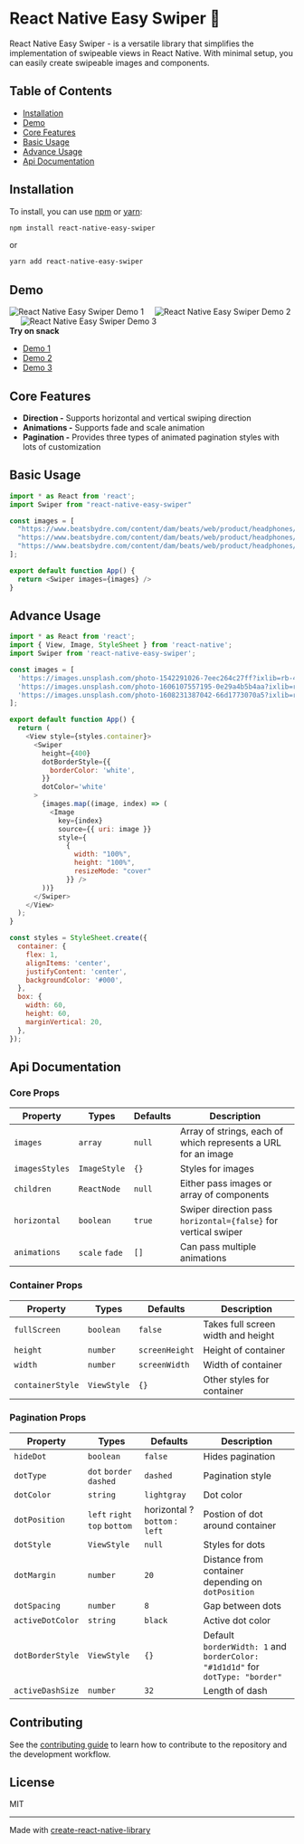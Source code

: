 # React Native Easy Swiper 🚀

React Native Easy Swiper - is a versatile library that simplifies the implementation of swipeable views in React Native. With minimal setup, you can easily create swipeable images and components.

## Table of Contents
- [Installation](#installation)
- [Demo](#demo)
- [Core Features](#core-features)
- [Basic Usage](#basic-usage)
- [Advance Usage](#advance-usage)
- [Api Documentation](#api-documentation)

## Installation
To install, you can use [npm](https://www.npmjs.com/) or [yarn](https://yarnpkg.com/):
```sh
npm install react-native-easy-swiper
```
or
```sh
yarn add react-native-easy-swiper
```
## Demo

![React Native Easy Swiper Demo 1](https://user-images.githubusercontent.com/83538046/231977240-982a82db-e48c-4b3f-b450-3ba9339ddbce.gif)&nbsp;&nbsp;&nbsp;&nbsp;
![React Native Easy Swiper Demo 2](https://user-images.githubusercontent.com/83538046/231977324-c5410461-282a-469b-99c3-59174a09fe6e.gif)&nbsp;&nbsp;&nbsp;&nbsp;
![React Native Easy Swiper Demo 3](https://user-images.githubusercontent.com/83538046/231977338-432f9ef8-0cec-4efa-ac98-a821e93b45d3.gif)
<br />
**Try on snack**
- [Demo 1](https://snack.expo.dev/@rayhan122/react-native-easy-swiper-demo-1)
- [Demo 2](https://snack.expo.dev/@rayhan122/react-native-easy-swiper-demo-2)
- [Demo 3](https://snack.expo.dev/@rayhan122/react-native-easy-swiper-demo-3)

## Core Features
- **Direction -** Supports horizontal and vertical swiping direction
- **Animations -** Supports fade and scale animation 
- **Pagination -** Provides three types of animated pagination styles with lots of customization

## Basic Usage

```js
import * as React from 'react';
import Swiper from "react-native-easy-swiper"

const images = [
  "https://www.beatsbydre.com/content/dam/beats/web/product/headphones/solo3-wireless/pdp/product-carousel/black/pc-solo3-black-thrqtr-left.jpg",
  "https://www.beatsbydre.com/content/dam/beats/web/product/headphones/solo3-wireless/pdp/product-carousel/black/pc-solo3-black-thrqtr-right.jpg",
  "https://www.beatsbydre.com/content/dam/beats/web/product/headphones/solo3-wireless/pdp/product-carousel/black/pc-solo3-black-folded.jpg",
];

export default function App() {
  return <Swiper images={images} />
}
```
## Advance Usage

```js
import * as React from 'react';
import { View, Image, StyleSheet } from 'react-native';
import Swiper from 'react-native-easy-swiper';

const images = [
  'https://images.unsplash.com/photo-1542291026-7eec264c27ff?ixlib=rb-4.0.3&ixid=MnwxMjA3fDB8MHxwaG90by1wYWdlfHx8fGVufDB8fHx8&auto=format&fit=crop&w=1470&q=80',
  'https://images.unsplash.com/photo-1606107557195-0e29a4b5b4aa?ixlib=rb-4.0.3&ixid=MnwxMjA3fDB8MHxwaG90by1wYWdlfHx8fGVufDB8fHx8&auto=format&fit=crop&w=764&q=80',
  'https://images.unsplash.com/photo-1608231387042-66d1773070a5?ixlib=rb-4.0.3&ixid=MnwxMjA3fDB8MHxwaG90by1wYWdlfHx8fGVufDB8fHx8&auto=format&fit=crop&w=1374&q=80',
];

export default function App() {
  return (
    <View style={styles.container}>
      <Swiper
        height={400}
        dotBorderStyle={{
          borderColor: 'white',
        }}
        dotColor='white'
      >
        {images.map((image, index) => (
          <Image
            key={index}
            source={{ uri: image }}
            style={
              {
                width: "100%",
                height: "100%",
                resizeMode: "cover"
              }} />
        ))}
      </Swiper>
    </View>
  );
}

const styles = StyleSheet.create({
  container: {
    flex: 1,
    alignItems: 'center',
    justifyContent: 'center',
    backgroundColor: '#000',
  },
  box: {
    width: 60,
    height: 60,
    marginVertical: 20,
  },
});
```

## Api Documentation

### Core Props


| Property                   | Types                                  |Defaults| Description                                                                                        |
| ------------------------   | ---------------------------------------|--------| -------------------------------------------------------------------------------------------------- |
| `images`                   |`array`                                 | `null` | Array of strings, each of which represents a URL for an image                          |
| `imagesStyles`             | `ImageStyle`                           | `{}`   | Styles for images | 
| `children`                 | `ReactNode`                            | `null` | Either pass images or array of components        |
| `horizontal`               | `boolean`                              |`true`  |Swiper direction pass ` horizontal={false}` for vertical swiper             |
| `animations`               | `scale` `fade`                    |`[]`  | Can pass multiple animations           |

### Container Props

| Property                   | Types                                  |Defaults| Description                                                                                        |
| ------------------------   | ---------------------------------------|--------| -------------------------------------------------------------------------------------------------- |
| `fullScreen`                   |`boolean`                         | `false` | Takes full screen width and height                         |
| `height`                      | `number`                           | `screenHeight`   | Height of container | 
| `width`                   | `number`                            | `screenWidth` |  Width of container       |
| `containerStyle`               | `ViewStyle`                              |`{}`  | Other styles for container          |


### Pagination Props

| Property                   | Types                                  |Defaults| Description                                                                                        |
| ------------------------   | ---------------------------------------|--------| -------------------------------------------------------------------------------------------------- |
| `hideDot`                  |`boolean`                             | `false` |Hides pagination                      |
| `dotType`                  | `dot`  `border` `dashed`               | `dashed`   |Pagination style | 
| `dotColor`               | `string`      |`lightgray`  | Dot color             |
| `dotPosition`               | `left`  `right`  `top`  `bottom`      |horizontal ? `bottom` : `left`  | Postion of dot around container       |
| `dotStyle`                 | `ViewStyle`                            | `null` | Styles for dots         |
| `dotMargin`               | `number`                                |`20`                             | Distance from container depending on `dotPosition`               |
| `dotSpacing`               | `number`      |  `8`| Gap between dots             |
| `activeDotColor`               | `string`                         |`black`                            |  Active dot color         |
| `dotBorderStyle`               | `ViewStyle`      |`{}`               | Default  `borderWidth: 1` and `borderColor: "#1d1d1d"` for  `dotType: "border"`  | 
| `activeDashSize`               | `number`      |`32`               | Length of dash  | 



## Contributing

See the [contributing guide](CONTRIBUTING.md) to learn how to contribute to the repository and the development workflow.

## License

MIT

---

Made with [create-react-native-library](https://github.com/callstack/react-native-builder-bob)
